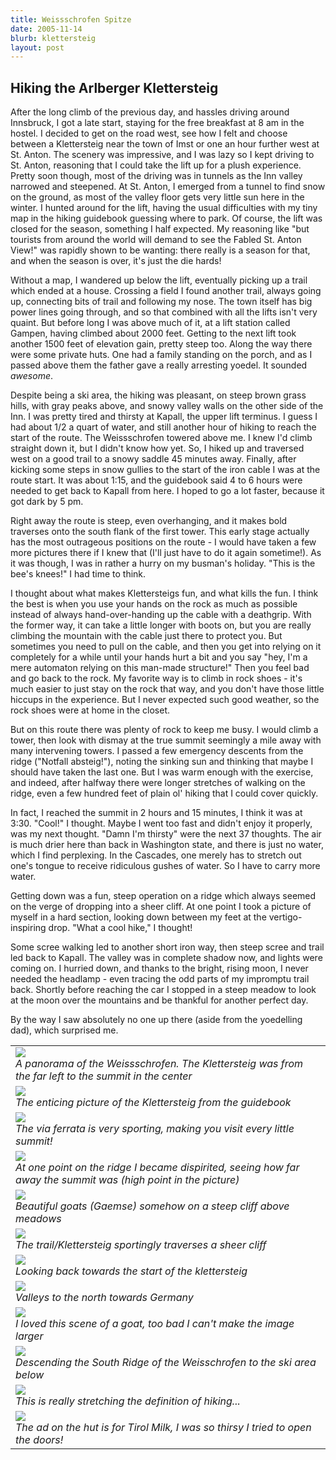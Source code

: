 ```yaml
--- 
title: Weissschrofen Spitze
date: 2005-11-14
blurb: klettersteig
layout: post 
--- 
```


<h2>Hiking the Arlberger Klettersteig</h2>


After the long climb of the previous day, and hassles driving around Innsbruck, I got a late start, staying for
the free breakfast at 8 am in the hostel. I decided to get on the road west, see how I felt and choose between 
a Klettersteig near the town of Imst or one an hour further west at St. Anton. The scenery was impressive, and I was
lazy so I kept driving to St. Anton, reasoning that I could take the lift up for a plush experience. Pretty soon
though, most of the driving was in tunnels as the Inn valley narrowed and steepened. At St. Anton, I emerged from
a tunnel to find snow on the ground, as most of the valley floor gets very little sun here in the winter. I hunted
around for the lift, having the usual difficulties with my tiny map in the hiking guidebook guessing where to park.
Of course, the lift was closed for the season, something I half expected. My reasoning like "but tourists from
around the world will demand to see the Fabled St. Anton View!" was rapidly shown to be wanting: there really is
a season for that, and when the season is over, it's just the die hards!


Without a map, I wandered up below the lift, eventually picking up a trail which ended at a house. Crossing a field
I found another trail, always going up, connecting bits of trail and following my nose. The town itself has big
power lines going through, and so that combined with all the lifts isn't very quaint. But before long I was above
much of it, at a lift station called Gampen, having climbed about 2000 feet. Getting to the next lift took another 1500
feet of elevation gain, pretty steep too. Along the way there were some private huts. One had a family standing on the
porch, and as I passed above them the father gave a really arresting yoedel. It sounded <i>awesome</i>.


Despite being a ski area, the hiking was pleasant, on steep brown grass hills, with gray peaks above, and snowy valley
walls on the other side of the Inn. I was pretty tired and thirsty at Kapall, the upper lift terminus. I guess I had about 1/2 a quart of water, and still another hour of hiking to reach the start of the route. The Weissschrofen towered above me. I knew I'd climb straight down it, but I didn't know how yet. So, I hiked up and traversed west on a good trail to a snowy saddle 45 minutes away. Finally, after kicking some steps in snow gullies to the start of the iron cable I was
at the route start. It was about 1:15, and the guidebook said 4 to 6 hours were needed to get back to Kapall from here.
I hoped to go a lot faster, because it got dark by 5 pm.


Right away the route is steep, even overhanging, and it makes bold traverses onto the south flank of the first tower. 
This early stage actually has the most outrageous positions on the route - I would have taken a few more pictures there
if I knew that (I'll just have to do it again sometime!). As it was though, I was in rather a hurry on my busman's
holiday. "This is the bee's knees!" I had time to think.


I thought about what makes Klettersteigs fun, and what kills the fun. I think the best is when you use your hands on
the rock as much as possible instead of always hand-over-handing up the cable with a deathgrip. With the former way,
it can take a little longer with boots on, but you are really climbing the mountain with the cable just there to
protect you. But sometimes you need to pull on the cable, and then you get into relying on it completely for a while
until your hands hurt a bit and you say "hey, I'm a mere automaton relying on this man-made structure!" Then you
feel bad and go back to the rock. My favorite way is to climb in rock shoes - it's much easier to just stay on the
rock that way, and you don't have those little hiccups in the experience. But I never expected such good weather, so
the rock shoes were at home in the closet.


But on this route there was plenty of rock to keep me busy. I would climb a tower, then look with dismay at the true summit seemingly a mile away with many intervening towers. I passed a few emergency descents from the ridge ("Notfall absteig!"), noting the sinking sun and thinking that maybe I should have taken the last one. But I was warm enough
with the exercise, and indeed, after halfway there were longer stretches of walking on the ridge, even a few
hundred feet of plain ol' hiking that I could cover quickly. 


In fact, I reached the summit in 2 hours and 15 minutes, I think it was at 3:30. "Cool!" I thought. Maybe I went too fast and didn't enjoy it properly, was my next thought. "Damn I'm thirsty" were the next 37 thoughts. The air is much drier here than back in Washington state, and there is just no water, which I find perplexing. In the Cascades, one
merely has to stretch out one's tongue to receive ridiculous gushes of water. So I have to carry more water.


Getting down was a fun, steep operation on a ridge which always seemed on the verge of dropping into a sheer cliff. 
At one point I took a picture of myself in a hard section, looking down between my feet at the vertigo-inspiring
drop. "What a cool hike," I thought!


Some scree walking led to another short iron way, then steep scree and trail led back to Kapall. The valley was in
complete shadow now, and lights were coming on. I hurried down, and thanks to the bright, rising moon, I never needed
the headlamp - even tracing the odd parts of my impromptu trail back. Shortly before reaching the car I stopped in
a steep meadow to look at the moon over the mountains and be thankful for another perfect day.


By the way I saw absolutely no one up there (aside from the yoedelling dad), which surprised me.




</td>

<td width="30%" valign=top>
<table>
<tr><td>
<a href="images/pano1.jpg"><img src="images/pano1.jpg"></a><br>
<i>A panorama of the Weissschrofen. The Klettersteig was from the far left to the summit in the center</i>
</td></tr>
<tr><td>
<a href="images/arlbergfun.jpg"><img src="images/arlbergfun.jpg"></a><br>
<i>The enticing picture of the Klettersteig from the guidebook</i>
</td></tr>
<tr><td>
<a href="images/astontower.jpg"><img src="images/astontower.jpg"></a><br>
<i>The via ferrata is very sporting, making you visit every little summit!</i>
</td></tr>
<tr><td>
<a href="images/restofridge.jpg"><img src="images/restofridge.jpg"></a><br>
<i>At one point on the ridge I became dispirited, seeing how far away the summit was (high point in the picture)</i>
</td></tr>
<tr><td>
<a href="images/seethegoats.jpg"><img src="images/seethegoats.jpg"></a><br>
<i>Beautiful goats (Gaemse) somehow on a steep cliff above meadows</i>
</td></tr>
<tr><td>
<a href="images/thetrail.jpg"><img src="images/thetrail.jpg"></a><br>
<i>The trail/Klettersteig sportingly traverses a sheer cliff</i>
</td></tr>
<tr><td>
<a href="images/camefrom.jpg"><img src="images/camefrom.jpg"></a><br>
<i>Looking back towards the start of the klettersteig</i>
</td></tr>
<tr><td>
<a href="images/viewnorth.jpg"><img src="images/viewnorth.jpg"></a><br>
<i>Valleys to the north towards Germany</i>
</td></tr>
<tr><td>
<a href="images/goatsm.jpg"><img src="images/goatsm.jpg"></a><br>
<i>I loved this scene of a goat, too bad I can't make the image larger</i>
</td></tr>
<tr><td>
<a href="images/southridge.jpg"><img src="images/southridge.jpg"></a><br>
<i>Descending the South Ridge of the Weisschrofen to the ski area below</i>
</td></tr>
<tr><td>
<a href="images/alookdown.jpg"><img src="images/alookdown.jpg"></a><br>
<i>This is really stretching the definition of hiking...</i>
</td></tr>
<tr><td>
<a href="images/tirolmilch.jpg"><img src="images/tirolmilch.jpg"></a><br>
<i>The ad on the hut is for Tirol Milk, I was so thirsy I tried to open the doors!</i>
</td></tr>
</table>
